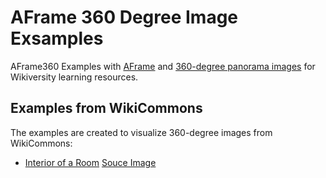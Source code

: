 # AFrame 360 Degree Image Exsamples
AFrame360 Examples with [AFrame](https://aframe.io/examples/showcase/sky/) and [360-degree panorama images](https://commons.wikimedia.org/w/index.php?title=Special:Search&limit=250&offset=0&profile=default&search=360-degree+&advancedSearch-current=%7B%7D&ns0=1&ns6=1&ns12=1&ns14=1&ns100=1&ns106=1) for Wikiversity learning resources.

## Examples from WikiCommons
The examples are created to visualize 360-degree images from WikiCommons:
* [Interior of a Room](https://niebert.github,io/interior/index.html) [Souce Image](https://commons.wikimedia.org/wiki/File:Interior_of_Hallwylska_360_degree_28.JPG)
